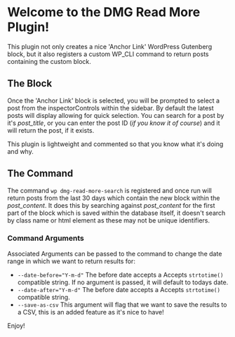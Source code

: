 # Welcome to the DMG Read More Plugin!

This plugin not only creates a nice 'Anchor Link' WordPress Gutenberg block, but it also registers a custom WP_CLI command to return posts containing the custom block.


## The Block
Once the 'Anchor Link' block is selected, you will be prompted to select a post from the inspectorControls within the sidebar. By default the latest posts will display allowing for quick selection. You can search for a post by it's *post_title*, or you can enter the post ID (*if you know it of course*) and it will return the post, if it exists.

This plugin is lightweight and commented so that you know what it's doing and why.

## The Command

The command `wp dmg-read-more-search` is registered and once run will return posts from the last 30 days which contain the new block within the *post_content*. It does this by searching against *post_content* for the first part of the block which is saved within the database itself, it doesn't search by class name or html element as these may not be unique identifiers.

### Command Arguments
Associated Arguments can be passed to the command to change the date range in which we want to return results for:

 - `--date-before="Y-m-d"` The before date accepts a Accepts `strtotime()` compatible string. If no argument is passed, it will default to todays date.
 - `--date-after="Y-m-d"` The before date accepts a Accepts `strtotime()` compatible string.
 - `--save-as-csv` This argument will flag that we want to save the results to a CSV, this is an added feature as it's nice to have!

Enjoy!